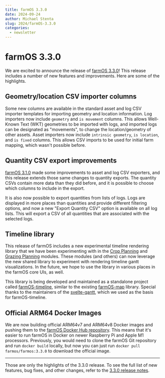 ```yaml
---
title: farmOS 3.3.0
date: 2024-09-24
author: Michael Stenta
slug: 2024/farmOS-3.3.0
categories:
  - newsletter
---
```


# farmOS 3.3.0

We are excited to announce the release of
[farmOS 3.3.0](https://github.com/farmOS/farmOS/releases/tag/3.3.0)!
This release includes a number of new features and improvements. Here are some
of the highlights.

## Geometry/location CSV importer columns

Some new columns are available in the standard asset and log CSV importer
templates for importing geometry and location information. Log importers now
include `geometry` and `is movement` columns. This allows Well-Known Text (WKT)
geometries to be imported with logs, and imported logs can be designated as
"movements", to change the location/geometry of other assets. Asset importers
now include `intrinsic geometry`, `is location`, and `is fixed` columns. This
allows CSV imports to be used for initial farm mapping, which wasn't possible
before.

## Quantity CSV export improvements

[farmOS 3.1.0](https://github.com/farmOS/farmOS/releases/tag/3.1.0) made some
improvements to asset and log CSV exporters, and this release extends those
same changes to quantity exports. The quantity CSVs contain more data than they
did before, and it is possible to choose which columns to include in the
export.

It is also now possible to export quantities from lists of logs. Logs are
displayed in more places than quantities and provide different filtering
options, and now a new "Export Quantity CSV" option is available on all log
lists. This will export a CSV of all quantities that are associated with the
selected logs.

## Timeline library

This release of farmOS includes a new experimental timeline rendering library
that we have been experimenting with in the
[Crop Planning](https://drupal.org/project/farm_crop_plan) and
[Grazing Planning](https://drupal.org/project/farm_crop_plan) modules. These
modules (and others) can now leverage the new shared library to experiment with
rendering timeline gantt visualizations. In the future, we hope to use the
library in various places in the farmOS core UIs, as well.

This library is being developed and maintained as a standalone project called
[farmOS-timeline](https://github.com/farmOS/farmOS-timeline), similar to the
existing [farmOS-map](https://github.com/farmOS/farmOS-map) library. Special
thanks to the maintainers of the
[svelte-gantt](https://github.com/ANovokmet/svelte-gantt), which we used as
the basis for farmOS-timeline.

## Official ARM64 Docker Images

We are now building official ARM64v7 and ARM64v8 Docker images and pushing them
to the [farmOS Docker Hub repository](https://hub.docker.com/r/farmos/farmos).
This means that it's easier to run farmOS in Docker on newer Raspberry Pi and
Apple M1 processors. Previously, you would need to clone the farmOS Git
repository and run `docker build` locally, but now you can just run
`docker pull farmos/farmos:3.3.0` to download the official image.

---

Those are only the highlights of the 3.3.0 release. To see the full list of
new features, bug fixes, and other changes, refer to the
[3.3.0 release notes](https://github.com/farmOS/farmOS/blob/3.3.0/CHANGELOG.md).
